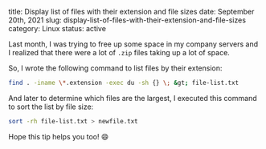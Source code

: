 title: Display list of files with their extension and file sizes
date: September 20th, 2021
slug: display-list-of-files-with-their-extension-and-file-sizes
category: Linux
status: active

Last month, I was trying to free up some space in my company servers and I realized that there were a lot of `.zip` files taking up a lot of space.

So, I wrote the following command to list files by their extension:

```bash
find . -iname \*.extension -exec du -sh {} \; &gt; file-list.txt
```

And later to determine which files are the largest, I executed this command to sort the list by file size:

```bash
sort -rh file-list.txt > newfile.txt
```

Hope this tip helps you too! &#x1F604;